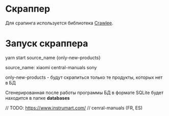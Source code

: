 # Скраппер

Для срапинга используется библиотека [Crawlee](https://crawlee.dev).

# Запуск скраппера

yarn start source_name {only-new-products}

source_name:
xiaomi
central-manuals
sony

only-new-products - будут скрапиться только те продукты, которых нет в БД

Сгенерированная после работы программы БД в формате SQLite будет находится в папке **databases**

// TODO: https://www.instrumart.com/
// cenral-manuals (FR, ES)
